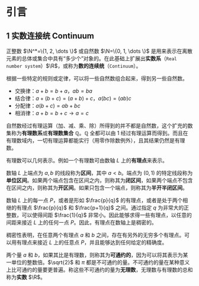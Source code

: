 # 引言

## $1$ 实数连接统 Continuum

正整数 $\N^*=\{1, 2, \dots \}$ 或自然数 $\N=\{0, 1, \dots \}$ 是用来表示在离散元素的总体或集合中具有“多少个”对象的。在此基础上扩展出**实数系**（`Real number system`）$\R$，或称为**数的连续统**（`Continuum`）。

根据一些特定的规则或定律，可以将一些自然数组合起来，得到另一些自然数。

- 交换律：$a + b = b + a$，$ab = ba$
- 结合律：$a + (b + c) = (a + b) +c$，$a(bc) = (ab)c$
- 分配律：$a(b + c) = ab + bc$
- 相消律：$a + b = b + c \rightarrow a = c$

自然数经过有理运算（加、减、乘、除）所得到的并不都是自然数，这个扩充的数集称为**有理数系**或**有理数集合** $\mathbb{Q}$。$\mathbb{Q}$ 全都可以由 1 经过有理运算而得到。而且在有理数域内，一切有理运算都能实行（用零作除数例外），且其结果仍然是有理数。

有理数可以几何表示。例如一个有理数可由数轴 $L$ 上的**有理点**来表示。

数轴 $L$ 上端点为 $a, b$ 的线段称为**区间**，其中 $a < b$。端点为 $(0, 1)$ 的特定线段称为**单位区间**。如果两个端点包含在区间之内，则称其为**闭区间**，如果两个端点不包含在区间之内，则称其为**开区间**。如果只包含一个端点，则称其为**半开半闭区间**。

数轴 $L$ 上的每一点 $P$，或者是形如 $\frac{p}{q}$ 的有理点，或者是处于两个相继的有理点 $\frac{p}{q}$ 和 $\frac{p+1}{q}$ 之间。通过指定 $q$ 为非常大的正整数，可以使得间距 $\frac{1}{q}$ 非常小。因此能够求得一些有理点，以任意的间距来接近 $L$ 上的任何一点 $P$。因此，有理点在数轴上是稠密的。

稠密性表明，在任意两个有理点 $a$ 和 $b$ 之间，存在有另外的无穷多个有理点。可以用有理点来接近 $L$ 上的任意点 $P$，并且能够达到任何给定的精确度。

两个量 $a$ 和 $b$，如果其比是有理数，则称其为**可通约的**，因为可以将其表示为某一单位的整数倍。$\sqrt{2}$ 和 $\pi$ 都是不可通约的量。不可通约的量在某种意义上比可通约的量要更普遍。称这些不可通约的量为**无理数**，无理数与有理数的总和称为**实数** $\R$。

